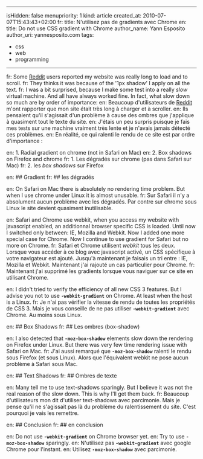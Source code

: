 -----
isHidden:       false
menupriority:   1
kind:           article
created_at:     2010-07-07T15:43:43+02:00
fr: title: N'utilisez pas de gradients avec Chrome
en: title: Do not use CSS gradient with Chrome
author_name: Yann Esposito
author_uri: yannesposito.com
tags:
  - css
  - web
  - programming
-----

fr: Some [Reddit](http://reddit.com) users reported my website was really long to load and to scroll.
fr: They thinks it was because of the '1px shadow' I apply on all the text.
fr: I was a bit surprised, because I make some test into a really *slow* virtual machine. And all have always worked fine. In fact, what slow down so much are by order of importance:
en: Beaucoup d'utilisateurs de [Reddit](http://reddit.com) m'ont rapporter que mon site était très long à charger et à scroller.
en: Ils pensaient qu'il s'agissait d'un problème à cause des ombres que j'applique à quasiment tout le texte du site.
en: J'étais un peu surpris puisque je fais mes tests sur une machine vraiment très lente et je n'avais jamais détecté ces problèmes.
en: En réalité, ce qui ralenti le rendu de ce site est par ordre d'importance :

en: 1. Radial gradient on chrome (not in Safari on Mac)
en: 2. Box shadows on Firefox and chrome
fr: 1. Les dégradés sur chrome (pas dans Safari sur Mac)
fr: 2. les *box shadows* sur Firefox

en: ## Gradient
fr: ## les dégradés

en: On Safari on Mac there is absolutely no rendering time problem. But when I use chrome under Linux it is almost unusable.
fr: Sur Safari il n'y a absolument aucun problème avec les dégradés. Par contre sur chrome sous Linux le site devient quasiment inutilisable.

en: Safari and Chrome use webkit, when you access my website with javascript enabled, an additionnal browser specific CSS is loaded. Until now I switched only between: IE, Mozilla and Webkit. Now I added one more special case for Chrome. Now I continue to use gradient for Safari but no more on Chrome.
fr: Safari et Chrome utilisent *webkit* tous les deux. Lorsque vous accéder à ce blog avec javascript activé, un CSS spécifique à votre navigateur est ajouté. Jusqu'à maintenant je faisais un tri entre : IE, Mozilla et Webkit. Maintenant j'ai rajouté un cas particulier pour Chrome.
fr: Maintenant j'ai supprimé les gradients lorsque vous naviguer sur ce site en utilisant Chrome.

en: I didn't tried to verify the efficiency of all new CSS 3 features. But I advise you not to use **`-webkit-gradient`** on Chrome. At least when the host is a Linux.
fr: Je n'ai pas vérifier la vitesse de rendu de toutes les propriétés de CSS 3. Mais je vous conseille de ne pas utiliser **`-webkit-gradient`** avec Chrome. Au moins sous Linux.

en: ## Box Shadows
fr: ## Les ombres (box-shadow)

en: I also detected that **`-moz-box-shadow`** elements slow down the rendering on Firefox under Linux. But there was very few time rendering issue with Safari on Mac.
fr: J'ai aussi remarqué que **`-moz-box-shadow`** ralenti le rendu sous Firefox (et sous Linux). Alors que l'équivalent webkit ne pose aucun problème à Safari sous Mac.

en: ## Text Shadows
fr: ## Ombres de texte

en: Many tell me to use text-shadows sparingly. But I believe it was not the real reason of the slow down. This is why I'll get them back.
fr: Beaucoup d'utilisateurs mon dit d'utiliser text-shadows avec parcimonie. Mais je pense qu'il ne s'agissait pas là du problème du ralentissement du site. C'est pourquoi je vais les remettre.

en: ## Conclusion
fr: ## en conclusion

en: Do not use **`-webkit-gradient`** on Chrome browser yet.
en: Try to use **`-moz-box-shadow`** sparingly.
en: N'utilisez pas **`-webkit-gradient`** avec google Chrome pour l'instant.
en: Utilisez **`-moz-box-shadow`** avec parcimonie.
